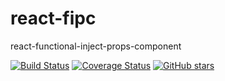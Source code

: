# react-fipc

react-functional-inject-props-component

[![Build Status](https://travis-ci.com/ParomovEvg/react-fipc.svg?branch=master)](https://travis-ci.com/ParomovEvg/react-fipc)
[![Coverage Status](https://coveralls.io/repos/github/ParomovEvg/react-fipc/badge.svg?branch=master)](https://coveralls.io/github/ParomovEvg/react-fipc?branch=master)
[![GitHub stars](https://img.shields.io/github/stars/ParomovEvg/react-fipc)](https://github.com/ParomovEvg/react-fipc/stargazers)

